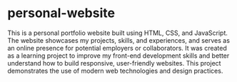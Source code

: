 # personal-website
This is a personal portfolio website built using HTML, CSS, and JavaScript. The website showcases my projects, skills, and experiences, and serves as an online presence for potential employers or collaborators.
It was created as a learning project to improve my front-end development skills and better understand how to build responsive, user-friendly websites. This project demonstrates the use of modern web technologies and design practices.
